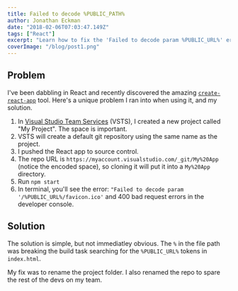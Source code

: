 ```yaml
---
title: Failed to decode %PUBLIC_PATH%
author: Jonathan Eckman
date: "2018-02-06T07:03:47.149Z"
tags: ["React"]
excerpt: "Learn how to fix the 'Failed to decode param %PUBLIC_URL%' error."
coverImage: "/blog/post1.png"
---
```


## Problem
I've been dabbling in React and recently discovered the amazing [`create-react-app`](https://github.com/facebook/create-react-app) tool. Here's a unique problem I ran into when using it, and my solution.

1. In [Visual Studio Team Services](https://www.visualstudio.com/team-services/) (VSTS), I created a new project called "My Project". The space is important. 
2. VSTS will create a default git repository using the same name as the project.
3. I pushed the React app to source control.
4. The repo URL is `https://myaccount.visualstudio.com/_git/My%20App` (notice the encoded space), so cloning it will put it into a `My%20App` directory.
5. Run `npm start`
6. In terminal, you'll see the error:
    `"Failed to decode param '/%PUBLIC_URL%/favicon.ico'`
    and 400 bad request errors in the developer console.  

## Solution
The solution is simple, but not immediatley obvious. The `%` in the file path was breaking the build task searching for the `%PUBLIC_URL%` tokens in `index.html`.

My fix was to rename the project folder. I also renamed the repo to spare the rest of the devs on my team. 